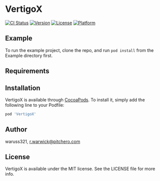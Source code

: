 # VertigoX

[![CI Status](https://img.shields.io/travis/waruss321/VertigoX.svg?style=flat)](https://travis-ci.org/waruss321/VertigoX)
[![Version](https://img.shields.io/cocoapods/v/VertigoX.svg?style=flat)](https://cocoapods.org/pods/VertigoX)
[![License](https://img.shields.io/cocoapods/l/VertigoX.svg?style=flat)](https://cocoapods.org/pods/VertigoX)
[![Platform](https://img.shields.io/cocoapods/p/VertigoX.svg?style=flat)](https://cocoapods.org/pods/VertigoX)

## Example

To run the example project, clone the repo, and run `pod install` from the Example directory first.

## Requirements

## Installation

VertigoX is available through [CocoaPods](https://cocoapods.org). To install
it, simply add the following line to your Podfile:

```ruby
pod 'VertigoX'
```

## Author

waruss321, r.warwick@pitchero.com

## License

VertigoX is available under the MIT license. See the LICENSE file for more info.

